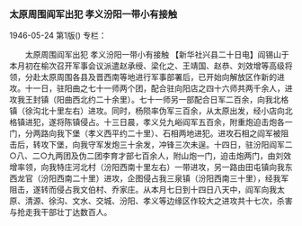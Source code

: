 ### 太原周围阎军出犯  孝义汾阳一带小有接触

1946-05-24
第1版()
专栏：

　　太原周围阎军出犯
    孝义汾阳一带小有接触
    【新华社兴县二十日电】阎锡山于本月初在榆次召开军事会议派遣赵承绶、梁化之、王靖国、赵恭、刘效增等高级将领，分赴太原周围各县及晋西南等地进行军事部署后，已开始向解放区作新的进攻。十一日，驻阳曲之七十一师两个团，配合驻向阳店之四十六师共两千余人，进攻我王封镇（阳曲西北约二十余里）。七十一师另一部配合日军二百余，向我北格镇（徐沟北十里左右）进攻。同时，杨陨率伪军三百余，从太原出发，经小店向北格镇进犯，遂将陈镇侵占。十三日晨，孝义兑九峪阎军五百余，附重炮迫击炮各一门，分两路向我下堡（孝义西平约二十里）、石相两地进犯。进攻石相之阎军被阻击后，转攻下堡，向我守军发炮三十余发，冲锋三次未逞。十四日，驻汾阳阎军二○八、二○九两团及伪二团李育才部七百余人，附山炮一门，迫击炮两门，由刘效增率领，向我特庄河北村（汾阳西南十里左右）一带进攻，另一路由田屯镇向我东西龙官（汾阳西南二十里）进攻，企图侵占我三泉镇（汾阳西南三十里），经我军阻击，遂转而侵占我文伯村、乔家庄。从本月七日到十四日八天中，阎军向我太原、清源、徐沟、文水、交城、汾阳、孝义等边缘区作较大之进攻共十七次，杀害与抢走我干部壮丁达数百人。
